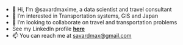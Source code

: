 - 👋 Hi, I’m @savardmaxime, a data scientist and travel consultant 
- 👀 I’m interested in Transportation systems, GIS and Japan
- 💞️ I’m looking to collaborate on travel and transportation problems
- See my LinkedIn profile **[here](http://www.linkedin.com/in/maxime-savard-a185b364)**
- 📫 You can reach me at savardmax@gmail.com

<!---
savardmaxime/savardmaxime is a ✨ special ✨ repository because its `README.md` (this file) appears on your GitHub profile.
You can click the Preview link to take a look at your changes.
--->
